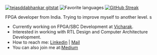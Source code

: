 [![tejasddabhankar gitstat](https://github-readme-stats.vercel.app/api?username=tej-dabhankar&theme=gruvbox&layout=compact)](https://github.com/utsavbalar1231)
![Favorite languages](https://github-readme-stats.vercel.app/api/top-langs/?username=tej-dabhankar&theme=gruvbox&layout=compact)
[![GitHub Streak](https://streak-stats.demolab.com?user=tej-dabhankar&theme=gruvbox-duo&hide_border=true)](https://git.io/streak-stats)

 FPGA developer from India. Trying to improve myself to another level.
s
- Currently working on FPGA/SBC Development at [Vicharak](https://vicharak.in).
- Interested in working with RTL Design and Computer Architecture Development.
- How to reach me: [Linkedin](https://www.linkedin.com/in/tejas-dabhankar/) | [Mail](mailto:tejasdabhankar123@gmail.com)
- You can also join me at:[Medium](https://medium.com/@visionvlsi)


<!--![Stars](https://img.shields.io/github/stars/UtsavBalar1231?color=black&logo=github&style=flat)
![Followers](https://img.shields.io/github/followers/UtsavBalar1231?color=black&logo=github&style=flat)-->


